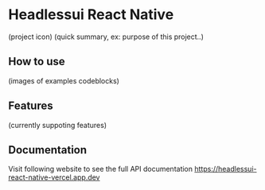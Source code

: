 # Headlessui React Native

(project icon)
(quick summary, ex: purpose of this project..)

## How to use

(images of examples codeblocks)

## Features

(currently suppoting features)

## Documentation

Visit following website to see the full API documentation https://headlessui-react-native-vercel.app.dev
